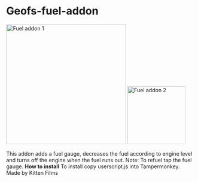 # Geofs-fuel-addon
<img width="320" alt="Fuel addon 1" src="https://github.com/user-attachments/assets/1f2c28a1-6d5a-4763-a9ac-f17df05c664a" />
<img width="155" alt="Fuel addon 2" src="https://github.com/user-attachments/assets/421e7177-5f57-4c45-906a-8217773a5595" />

This addon adds a fuel gauge, decreases the fuel according to engine level and turns off the engine when the fuel runs out.
Note: To refuel tap the fuel gauge.
**How to install**
To install copy userscript.js into Tampermonkey. Made by Kitten Films
